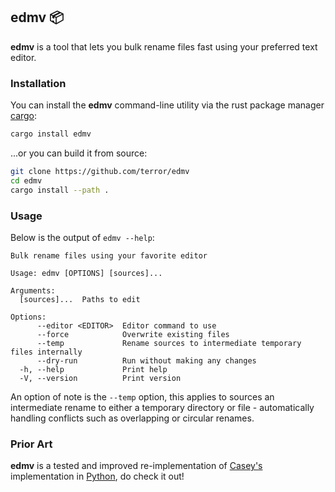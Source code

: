 ## edmv 📦

**edmv** is a tool that lets you bulk rename files fast using your preferred
text editor.

### Installation

You can install the **edmv** command-line utility via the rust package manager
[cargo](https://doc.rust-lang.org/cargo/):

```bash
cargo install edmv
```

...or you can build it from source:

```bash
git clone https://github.com/terror/edmv
cd edmv
cargo install --path .
```

### Usage

Below is the output of `edmv --help`:

```
Bulk rename files using your favorite editor

Usage: edmv [OPTIONS] [sources]...

Arguments:
  [sources]...  Paths to edit

Options:
      --editor <EDITOR>  Editor command to use
      --force            Overwrite existing files
      --temp             Rename sources to intermediate temporary files internally
      --dry-run          Run without making any changes
  -h, --help             Print help
  -V, --version          Print version
```

An option of note is the `--temp` option, this applies to sources an
intermediate rename to either a temporary directory or file - automatically
handling conflicts such as overlapping or circular renames.

### Prior Art

**edmv** is a tested and improved re-implementation of
[Casey's](https://github.com/casey) implementation in
[Python](https://github.com/casey/edmv), do check it out!
